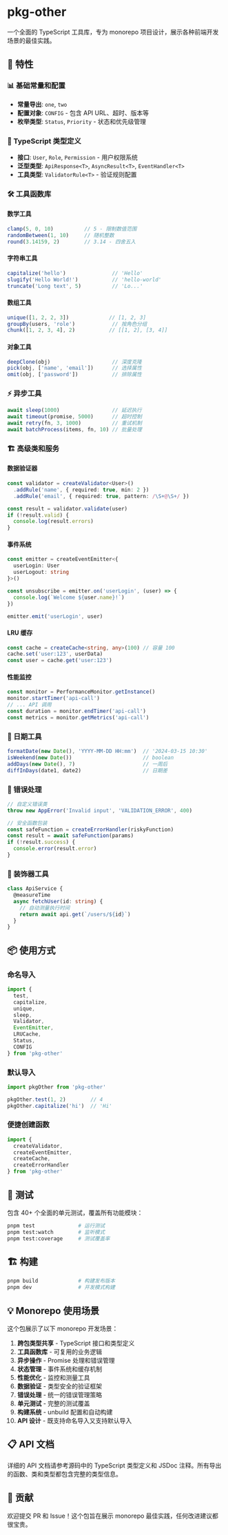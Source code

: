 # pkg-other

一个全面的 TypeScript 工具库，专为 monorepo 项目设计，展示各种前端开发场景的最佳实践。

## 🚀 特性

### 📊 基础常量和配置
- **常量导出**: `one`, `two`
- **配置对象**: `CONFIG` - 包含 API URL、超时、版本等
- **枚举类型**: `Status`, `Priority` - 状态和优先级管理

### 🧩 TypeScript 类型定义
- **接口**: `User`, `Role`, `Permission` - 用户权限系统
- **泛型类型**: `ApiResponse<T>`, `AsyncResult<T>`, `EventHandler<T>`
- **工具类型**: `ValidatorRule<T>` - 验证规则配置

### 🛠️ 工具函数库

#### 数学工具
```typescript
clamp(5, 0, 10)          // 5 - 限制数值范围
randomBetween(1, 10)     // 随机整数
round(3.14159, 2)        // 3.14 - 四舍五入
```

#### 字符串工具
```typescript
capitalize('hello')               // 'Hello'
slugify('Hello World!')           // 'hello-world'
truncate('Long text', 5)          // 'Lo...'
```

#### 数组工具
```typescript
unique([1, 2, 2, 3])             // [1, 2, 3]
groupBy(users, 'role')            // 按角色分组
chunk([1, 2, 3, 4], 2)           // [[1, 2], [3, 4]]
```

#### 对象工具
```typescript
deepClone(obj)                    // 深度克隆
pick(obj, ['name', 'email'])      // 选择属性
omit(obj, ['password'])           // 排除属性
```

### ⚡ 异步工具
```typescript
await sleep(1000)                 // 延迟执行
await timeout(promise, 5000)      // 超时控制
await retry(fn, 3, 1000)          // 重试机制
await batchProcess(items, fn, 10) // 批量处理
```

### 🏗️ 高级类和服务

#### 数据验证器
```typescript
const validator = createValidator<User>()
  .addRule('name', { required: true, min: 2 })
  .addRule('email', { required: true, pattern: /\S+@\S+/ })

const result = validator.validate(user)
if (!result.valid) {
  console.log(result.errors)
}
```

#### 事件系统
```typescript
const emitter = createEventEmitter<{
  userLogin: User
  userLogout: string
}>()

const unsubscribe = emitter.on('userLogin', (user) => {
  console.log(`Welcome ${user.name}!`)
})

emitter.emit('userLogin', user)
```

#### LRU 缓存
```typescript
const cache = createCache<string, any>(100) // 容量 100
cache.set('user:123', userData)
const user = cache.get('user:123')
```

#### 性能监控
```typescript
const monitor = PerformanceMonitor.getInstance()
monitor.startTimer('api-call')
// ... API 调用
const duration = monitor.endTimer('api-call')
const metrics = monitor.getMetrics('api-call')
```

### 📅 日期工具
```typescript
formatDate(new Date(), 'YYYY-MM-DD HH:mm')  // '2024-03-15 10:30'
isWeekend(new Date())                       // boolean
addDays(new Date(), 7)                      // 一周后
diffInDays(date1, date2)                    // 日期差
```

### 🚨 错误处理
```typescript
// 自定义错误类
throw new AppError('Invalid input', 'VALIDATION_ERROR', 400)

// 安全函数包装
const safeFunction = createErrorHandler(riskyFunction)
const result = await safeFunction(params)
if (!result.success) {
  console.error(result.error)
}
```

### 🎨 装饰器工具
```typescript
class ApiService {
  @measureTime
  async fetchUser(id: string) {
    // 自动测量执行时间
    return await api.get(`/users/${id}`)
  }
}
```

## 📦 使用方式

### 命名导入
```typescript
import {
  test,
  capitalize,
  unique,
  sleep,
  Validator,
  EventEmitter,
  LRUCache,
  Status,
  CONFIG
} from 'pkg-other'
```

### 默认导入
```typescript
import pkgOther from 'pkg-other'

pkgOther.test(1, 2)        // 4
pkgOther.capitalize('hi')  // 'Hi'
```

### 便捷创建函数
```typescript
import {
  createValidator,
  createEventEmitter,
  createCache,
  createErrorHandler
} from 'pkg-other'
```

## 🧪 测试

包含 40+ 个全面的单元测试，覆盖所有功能模块：

```bash
pnpm test              # 运行测试
pnpm test:watch        # 监听模式
pnpm test:coverage     # 测试覆盖率
```

## 🏗️ 构建

```bash
pnpm build             # 构建发布版本
pnpm dev               # 开发模式构建
```

## 💡 Monorepo 使用场景

这个包展示了以下 monorepo 开发场景：

1. **跨包类型共享** - TypeScript 接口和类型定义
2. **工具函数库** - 可复用的业务逻辑
3. **异步操作** - Promise 处理和错误管理
4. **状态管理** - 事件系统和缓存机制
5. **性能优化** - 监控和测量工具
6. **数据验证** - 类型安全的验证框架
7. **错误处理** - 统一的错误管理策略
8. **单元测试** - 完整的测试覆盖
9. **构建系统** - unbuild 配置和自动构建
10. **API 设计** - 既支持命名导入又支持默认导入

## 📋 API 文档

详细的 API 文档请参考源码中的 TypeScript 类型定义和 JSDoc 注释。所有导出的函数、类和类型都包含完整的类型信息。

## 🤝 贡献

欢迎提交 PR 和 Issue！这个包旨在展示 monorepo 最佳实践，任何改进建议都很宝贵。
